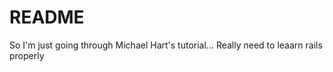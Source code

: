 # README

So I'm just going through Michael Hart's tutorial... Really need to leaarn rails properly
